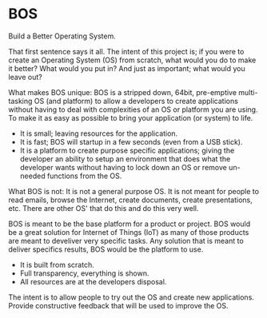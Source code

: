# BOS
Build a Better Operating System.

That first sentence says it all. The intent of this project is; if you were to create an Operating System (OS) from scratch, what would you do to make it better? What would you put in? And just as important; what would you leave out?

What makes BOS unique:
BOS is a stripped down, 64bit, pre-emptive multi-tasking OS (and platform) to allow a developers to create applications without having to deal with complexities of an OS or platform you are using. To make it as easy as possible to bring your application (or system) to life. 

- It is small; leaving resources for the application. 
- It is fast; BOS will startup in a few seconds (even from a USB stick). 
- It is a platform to create purpose specific applications; giving the developer an ability to setup an environment that does what the developer wants without having to lock down an OS or remove un-needed functions from the OS.

What BOS is not:
It is not a general purpose OS. It is not meant for people to read emails, browse the Internet, create documents, create presentations, etc. There are other OS' that do this and do this very well. 

BOS is meant to be the base platform for a product or project. BOS would be a great solution for Internet of Things (IoT) as many of those products are meant to develiver very specific tasks. Any solution that is meant to deliver specifics results, BOS would be the platform to use.

- It is built from scratch.
- Full transparency, everything is shown.
- All resources are at the developers disposal.

The intent is to allow people to try out the OS and create new applications. Provide constructive feedback that will be used to improve the OS.
